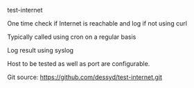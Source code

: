 test-internet

One time check if Internet is reachable and log if not using curl

Typically called using cron on a regular basis

Log result using syslog

Host to be tested as well as port are configurable.

Git source: https://github.com/dessyd/test-internet.git 

